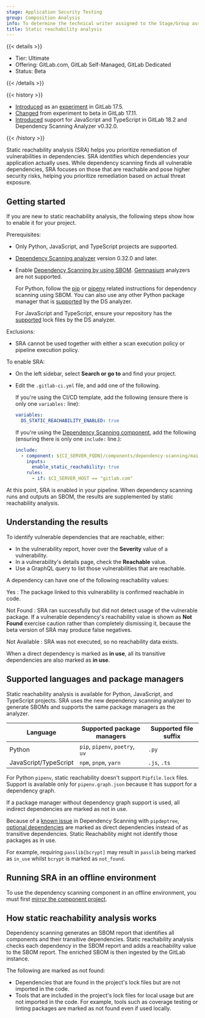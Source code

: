 ```yaml
---
stage: Application Security Testing
group: Composition Analysis
info: To determine the technical writer assigned to the Stage/Group associated with this page, see https://handbook.gitlab.com/handbook/product/ux/technical-writing/#assignments
title: Static reachability analysis
---
```


{{< details >}}

- Tier: Ultimate
- Offering: GitLab.com, GitLab Self-Managed, GitLab Dedicated
- Status: Beta

{{< /details >}}

{{< history >}}

- [Introduced](https://gitlab.com/groups/gitlab-org/-/epics/14177) as an [experiment](../../../policy/development_stages_support.md) in GitLab 17.5.
- [Changed](https://gitlab.com/groups/gitlab-org/-/epics/15781) from experiment to beta in GitLab 17.11.
- [Introduced](https://gitlab.com/gitlab-org/gitlab/-/issues/502334) support for JavaScript and TypeScript in GitLab 18.2 and Dependency Scanning Analyzer v0.32.0.

{{< /history >}}

Static reachability analysis (SRA) helps you prioritize remediation of vulnerabilities in
dependencies. SRA identifies which dependencies your application actually uses. While dependency
scanning finds all vulnerable dependencies, SRA focuses on those that are reachable and pose higher
security risks, helping you prioritize remediation based on actual threat exposure.

## Getting started

If you are new to static reachability analysis, the following steps show how to enable it for your
project.

Prerequisites:

- Only Python, JavaScript, and TypeScript projects are supported.
- [Dependency Scanning analyzer](https://gitlab.com/gitlab-org/security-products/analyzers/dependency-scanning)
  version 0.32.0 and later.
- Enable [Dependency Scanning by using SBOM](dependency_scanning_sbom/_index.md#getting-started).
  [Gemnasium](https://gitlab.com/gitlab-org/security-products/analyzers/gemnasium) analyzers are not
  supported.

  For Python, follow the [pip](dependency_scanning_sbom/_index.md#pip) or
  [pipenv](dependency_scanning_sbom/_index.md#pipenv)
  related instructions for dependency scanning using SBOM. You can also use any other Python package
  manager that is
  [supported](https://gitlab.com/gitlab-org/security-products/analyzers/dependency-scanning#supported-files)
  by the DS analyzer.

  For JavaScript and TypeScript, ensure your repository has the [supported](https://gitlab.com/gitlab-org/security-products/analyzers/dependency-scanning#supported-files)
  lock files by the DS analyzer.

Exclusions:

- SRA cannot be used together with either a scan execution policy or pipeline execution policy.

To enable SRA:

- On the left sidebar, select **Search or go to** and find your project.
- Edit the `.gitlab-ci.yml` file, and add one of the following.

  If you're using the CI/CD template, add the following (ensure there is only one `variables:`
  line):

  ```yaml
  variables:
    DS_STATIC_REACHABILITY_ENABLED: true
  ```

  If you're using the [Dependency Scanning component](https://gitlab.com/components/dependency-scanning),
  add the following (ensuring there is only one `include:` line.):

  ```yaml
  include:
    - component: ${CI_SERVER_FQDN}/components/dependency-scanning/main@0
      inputs:
        enable_static_reachability: true
      rules:
        - if: $CI_SERVER_HOST == "gitlab.com"
  ```

At this point, SRA is enabled in your pipeline. When dependency scanning runs and outputs an SBOM,
the results are supplemented by static reachability analysis.

## Understanding the results

To identify vulnerable dependencies that are reachable, either:

- In the vulnerability report, hover over the **Severity** value of a vulnerability.
- In a vulnerability's details page, check the **Reachable** value.
- Use a GraphQL query to list those vulnerabilities that are reachable.

A dependency can have one of the following reachability values:

Yes
: The package linked to this vulnerability is confirmed reachable in code.

Not Found
: SRA ran successfully but did not detect usage of the vulnerable package. If a vulnerable
dependency's reachability value is shown as **Not Found** exercise caution rather than completely
dismissing it, because the beta version of SRA may produce false negatives.

Not Available
: SRA was not executed, so no reachability data exists.

When a direct dependency is marked as **in use**, all its transitive dependencies are also marked as
**in use**.

## Supported languages and package managers

Static reachability analysis is available for Python, JavaScript, and TypeScript projects. SRA uses the new dependency
scanning analyzer to generate SBOMs and supports the same package managers as the analyzer.

| Language | Supported package managers | Supported file suffix |
|----------|----------------------------|-----------------------|
| Python   | `pip`, `pipenv`, `poetry`, `uv` | `.py` |
| JavaScript/TypeScript | `npm`, `pnpm`, `yarn` |  `.js`, `.ts` |

For Python `pipenv`, static reachability doesn't support `Pipfile.lock` files. Support is available only for `pipenv.graph.json` because it has support for a dependency graph.

If a package manager without dependency graph support is used, all indirect dependencies are marked as not in use.

Because of a [known issue](dependency_scanning_sbom/_index.md#pip) in Dependency Scanning with `pipdeptree`,
[optional dependencies](https://setuptools.pypa.io/en/latest/userguide/dependency_management.html#optional-dependencies)
are marked as direct dependencies instead of as transitive dependencies. Static Reachability might not
identify those packages as in use.

For example, requiring `passlib[bcrypt]` may result in `passlib` being marked as `in_use` whilst `bcrypt` is marked as `not_found`.

## Running SRA in an offline environment

To use the dependency scanning component in an offline environment, you must first
[mirror the component project](../../../ci/components/_index.md#use-a-gitlabcom-component-on-gitlab-self-managed).

## How static reachability analysis works

Dependency scanning generates an SBOM report that identifies all components and their transitive
dependencies. Static reachability analysis checks each dependency in the SBOM report and adds a
reachability value to the SBOM report. The enriched SBOM is then ingested by the GitLab instance.

The following are marked as not found:

- Dependencies that are found in the project's lock files but are not imported in the code.
- Tools that are included in the project's lock files for local usage but are not imported in the
  code. For example, tools such as coverage testing or linting packages are marked as not found even
  if used locally.
